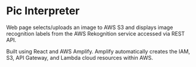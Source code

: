 # Pic Interpreter

Web page selects/uploads an image to AWS S3 and displays image recognition labels from the AWS Rekognition service accessed via REST API.

Built using React and AWS Amplify. Amplify automatically creates the IAM, S3, API Gateway, and Lambda cloud resources within AWS.
